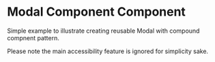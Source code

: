# Modal Component Component

Simple example to illustrate creating reusable Modal with compound compnent pattern.

Please note the main accessibility feature is ignored for simplicity sake.

